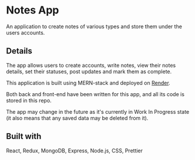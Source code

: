 # Notes App

An application to create notes of various types and store them under the users accounts.

## Details

The app allows users to create accounts, write notes, view their notes details, set their statuses, post updates and mark them as complete.

This application is built using MERN-stack and deployed on [Render](https://notes-app-mbwb.onrender.com/).

Both back and front-end have been written for this app, and all its code is stored in this repo.

The app may change in the future as it's currently in Work In Progress state (it also means that any saved data may be deleted from it).

## Built with

React, Redux, MongoDB, Express, Node.js, CSS, Prettier
